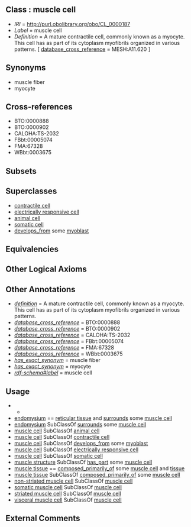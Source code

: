 
## Class : muscle cell

 * *IRI* = http://purl.obolibrary.org/obo/CL_0000187
 * *Label* = muscle cell
 * *Definition* = A mature contractile cell, commonly known as a myocyte. This cell has as part of its cytoplasm myofibrils organized in various patterns. [ [database_cross_reference](../../ef/oboInOwl#hasDbXref.md) = MESH:A11.620 ]

## Synonyms

 * muscle fiber
 * myocyte

## Cross-references

 * BTO:0000888
 * BTO:0000902
 * CALOHA:TS-2032
 * FBbt:00005074
 * FMA:67328
 * WBbt:0003675

## Subsets


## Superclasses

 * [contractile cell](../../CL/83/CL_0000183.md)
 * [electrically responsive cell](../../CL/93/CL_0000393.md)
 * [animal cell](../../CL/48/CL_0000548.md)
 * [somatic cell](../../CL/71/CL_0002371.md)
 * [develops_from](../../RO/02/RO_0002202.md) some [myoblast](../../CL/56/CL_0000056.md)

## Equivalencies


## Other Logical Axioms


## Other Annotations

 * *[definition](../../IAO/15/IAO_0000115.md)* = A mature contractile cell, commonly known as a myocyte. This cell has as part of its cytoplasm myofibrils organized in various patterns.
 * *[database_cross_reference](../../ef/oboInOwl#hasDbXref.md)* = BTO:0000888
 * *[database_cross_reference](../../ef/oboInOwl#hasDbXref.md)* = BTO:0000902
 * *[database_cross_reference](../../ef/oboInOwl#hasDbXref.md)* = CALOHA:TS-2032
 * *[database_cross_reference](../../ef/oboInOwl#hasDbXref.md)* = FBbt:00005074
 * *[database_cross_reference](../../ef/oboInOwl#hasDbXref.md)* = FMA:67328
 * *[database_cross_reference](../../ef/oboInOwl#hasDbXref.md)* = WBbt:0003675
 * *[has_exact_synonym](../../ym/oboInOwl#hasExactSynonym.md)* = muscle fiber
 * *[has_exact_synonym](../../ym/oboInOwl#hasExactSynonym.md)* = myocyte
 * *[rdf-schema#label](../../el/rdf-schema#label.md)* = muscle cell

## Usage

 * -
 * [endomysium](../../UBERON/95/UBERON_0011895.md) == [reticular tissue](../../UBERON/04/UBERON_0006804.md) and [surrounds](../../RO/21/RO_0002221.md) some [muscle cell](../../CL/87/CL_0000187.md)
 * [endomysium](../../UBERON/95/UBERON_0011895.md) SubClassOf [surrounds](../../RO/21/RO_0002221.md) some [muscle cell](../../CL/87/CL_0000187.md)
 * [muscle cell](../../CL/87/CL_0000187.md) SubClassOf [animal cell](../../CL/48/CL_0000548.md)
 * [muscle cell](../../CL/87/CL_0000187.md) SubClassOf [contractile cell](../../CL/83/CL_0000183.md)
 * [muscle cell](../../CL/87/CL_0000187.md) SubClassOf [develops_from](../../RO/02/RO_0002202.md) some [myoblast](../../CL/56/CL_0000056.md)
 * [muscle cell](../../CL/87/CL_0000187.md) SubClassOf [electrically responsive cell](../../CL/93/CL_0000393.md)
 * [muscle cell](../../CL/87/CL_0000187.md) SubClassOf [somatic cell](../../CL/71/CL_0002371.md)
 * [muscle structure](../../UBERON/90/UBERON_0005090.md) SubClassOf [has_part](../../BFO/51/BFO_0000051.md) some [muscle cell](../../CL/87/CL_0000187.md)
 * [muscle tissue](../../UBERON/85/UBERON_0002385.md) == [composed_primarily_of](../../RO/73/RO_0002473.md) some [muscle cell](../../CL/87/CL_0000187.md) and [tissue](../../UBERON/79/UBERON_0000479.md)
 * [muscle tissue](../../UBERON/85/UBERON_0002385.md) SubClassOf [composed_primarily_of](../../RO/73/RO_0002473.md) some [muscle cell](../../CL/87/CL_0000187.md)
 * [non-striated muscle cell](../../CL/00/CL_0008000.md) SubClassOf [muscle cell](../../CL/87/CL_0000187.md)
 * [somatic muscle cell](../../CL/04/CL_0008004.md) SubClassOf [muscle cell](../../CL/87/CL_0000187.md)
 * [striated muscle cell](../../CL/37/CL_0000737.md) SubClassOf [muscle cell](../../CL/87/CL_0000187.md)
 * [visceral muscle cell](../../CL/07/CL_0008007.md) SubClassOf [muscle cell](../../CL/87/CL_0000187.md)

## External Comments

